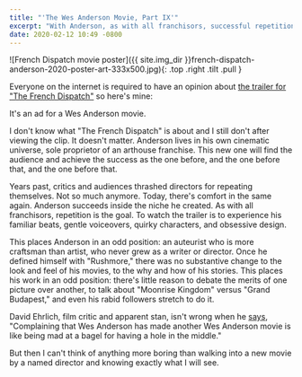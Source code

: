 ```yaml
---
title: "'The Wes Anderson Movie, Part IX'"
excerpt: "With Anderson, as with all franchisors, successful repetition is the goal."
date: 2020-02-12 10:49 -0800
---
```

![French Dispatch movie poster]({{ site.img_dir }}french-dispatch-anderson-2020-poster-art-333x500.jpg){: .top .right .tilt .pull }

Everyone on the internet is required to have an opinion about [the trailer for "The French Dispatch"](https://www.youtube.com/watch?v=TcPk2p0Zaw4) so here's mine:

It's an ad for a Wes Anderson movie.

I don't know what "The French Dispatch" is about and I still don't after viewing the clip. It doesn't matter. Anderson lives in his own cinematic universe, sole proprietor of an arthouse franchise. This new one will find the audience and achieve the success as the one before, and the one before that, and the one before that.

Years past, critics and audiences thrashed directors for repeating themselves. Not so much anymore. Today, there's comfort in the same again. Anderson succeeds inside the niche he created. As with all franchisors, repetition is the goal. To watch the trailer is to experience his familiar beats, gentle voiceovers, quirky characters, and obsessive design. 

This places Anderson in an odd position: an auteurist who is more craftsman than artist, who never grew as a writer or director. Once he defined himself with "Rushmore," there was no substantive change to the look and feel of his movies, to the why and how of his stories. This places his work in an odd position: there's little reason to debate the merits of one picture over another, to talk about "Moonrise Kingdom" versus "Grand Budapest," and even his rabid followers stretch to do it.

David Ehrlich, film critic and apparent stan, isn't wrong when he [says](https://twitter.com/davidehrlich/status/1227660182555123713), "Complaining that Wes Anderson has made another Wes Anderson movie is like being mad at a bagel for having a hole in the middle."

But then I can't think of anything more boring than walking into a new movie by a named director and knowing exactly what I will see.
